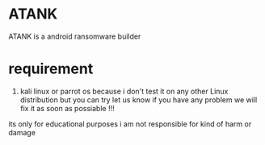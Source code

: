 # ATANK
ATANK is a android ransomware builder

# requirement

1. kali linux or parrot os because i don't test it on any other Linux distribution but you can try let us know if you have any problem we will fix it as soon as possiable !!!



its only for educational purposes i am not responsible for kind of harm or damage
